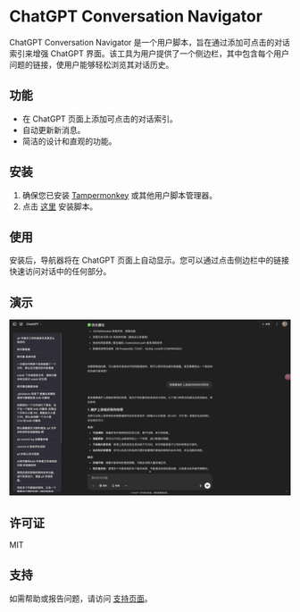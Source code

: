 # ChatGPT Conversation Navigator

ChatGPT Conversation Navigator 是一个用户脚本，旨在通过添加可点击的对话索引来增强 ChatGPT 界面。该工具为用户提供了一个侧边栏，其中包含每个用户问题的链接，使用户能够轻松浏览其对话历史。

## 功能

- 在 ChatGPT 页面上添加可点击的对话索引。
- 自动更新新消息。
- 简洁的设计和直观的功能。

## 安装

1. 确保您已安装 [Tampermonkey](https://www.tampermonkey.net/) 或其他用户脚本管理器。
2. 点击 [这里](https://greasyfork.org/en/scripts/533157-chatgpt-conversation-navigator) 安装脚本。

## 使用

安装后，导航器将在 ChatGPT 页面上自动显示。您可以通过点击侧边栏中的链接快速访问对话中的任何部分。

## 演示

![Demo Image](demo.jpg)

## 许可证

MIT

## 支持

如需帮助或报告问题，请访问 [支持页面](https://github.com/tianyw0/ai-conversation-navigator/issues)。